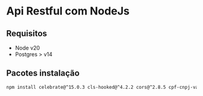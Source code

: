 # Api Restful com NodeJs

## Requisitos

- Node v20
- Postgres > v14

## Pacotes instalação

```sh
npm install celebrate@^15.0.3 cls-hooked@^4.2.2 cors@^2.8.5 cpf-cnpj-validator@^1.0.3 debug@^4.3.7 dotenv@^16.4.5 express@^4.21.1 helmet@^8.0.0 jsonwebtoken@^9.0.2 knex@^3.1.0 lodash@^4.17.21 node-fetch@^2.6.1 pg@^8.13.1 sequelize@^6.37.5 sequelize-cli@^6.6.2

```
